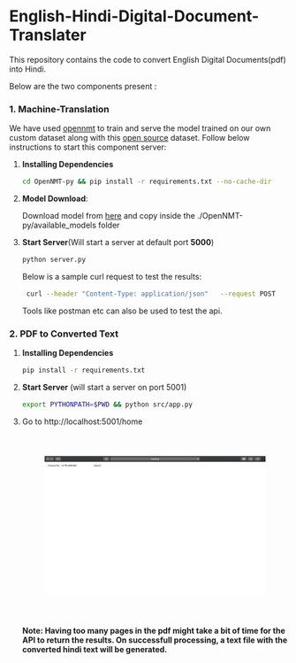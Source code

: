 # English-Hindi-Digital-Document-Translater
This repository contains the code to convert English Digital Documents(pdf) into Hindi. 

Below are the two components present :

### 1. **Machine-Translation**

We have used [opennmt](https://github.com/OpenNMT/OpenNMT-py) to train
and serve the model trained on our own custom dataset along with this
[open source](http://www.cfilt.iitb.ac.in/iitb_parallel/) dataset. Follow below instructions to start this
component server:

1. **Installing Dependencies**
    ```bash
    cd OpenNMT-py && pip install -r requirements.txt --no-cache-dir
    ```
2. **Model Download**: 

    Download model from [here](https://drive.google.com/open?id=1IT-rxl4oUog036sGdvoRAsLebGlhOyRo) and copy inside the
    ./OpenNMT-py/available_models folder
   
3. **Start Server**(Will start a server at default port **5000**)
    ```bash
    python server.py
    ```
    Below is a sample curl request to test the results:
    
    ```bash
     curl --header "Content-Type: application/json"   --request POST   --data '[{"id":100,"src":"You should refrain from doing this."}]' http://localhost:5000/translator/translate
    ```
    Tools like postman etc can also be used to test the api.

### 2. **PDF to Converted Text**

1. **Installing Dependencies**
    ```bash
    pip install -r requirements.txt
    ```
2. **Start Server** (will start a server on port 5001)
    ```bash
    export PYTHONPATH=$PWD && python src/app.py
    ```
3. Go to http://localhost:5001/home
    <center style="padding: 40px"><img width="100%" height="50%" src="./static/images/server_demo.png" /></center>

    **Note: Having too many pages in the pdf might take a bit of time for
the API to return the results. On successfull processing, a text file
with the converted hindi text will be generated.**
